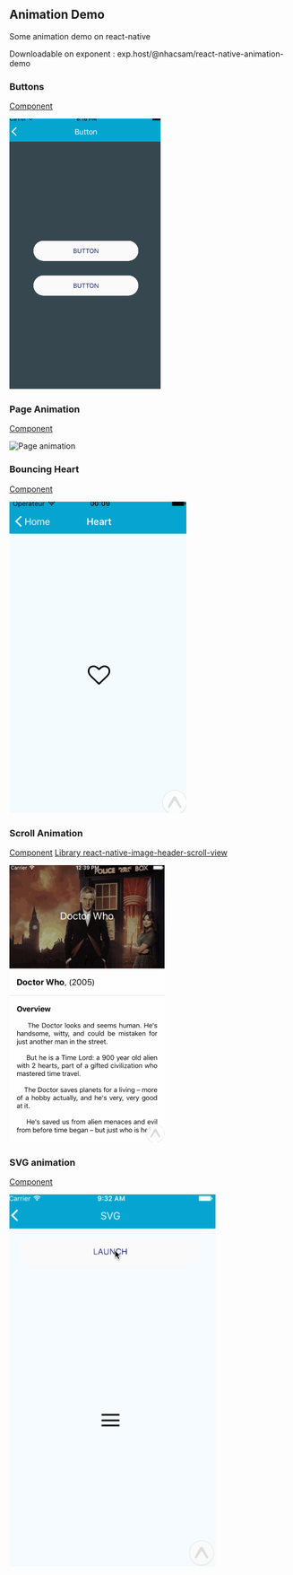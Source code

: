 Animation Demo
--------------

Some animation demo on react-native

Downloadable on exponent : exp.host/@nhacsam/react-native-animation-demo


### Buttons

[Component](https://github.com/bamlab/animation-demo/blob/master/src/components/Button.js)

![Buttons animation](./readmeAssets/buttons.gif)

### Page Animation

[Component](https://github.com/bamlab/animation-demo/blob/master/src/components/TvShow/TvShowListItem.js)

![Page animation](./readmeAssets/tvShowPage.gif)

### Bouncing Heart

[Component](https://github.com/bamlab/animation-demo/blob/master/src/pages/Heart.js)

![Page animation](./readmeAssets/heart.gif)

### Scroll Animation

[Component](https://github.com/bamlab/animation-demo/blob/master/src/pages/ScrollAnimatedTvShow.js)
[Library react-native-image-header-scroll-view](https://github.com/bamlab/react-native-image-header-scroll-view)

![Scroll animation](./readmeAssets/scroll.gif)

### SVG animation

[Component](https://github.com/bamlab/animation-demo/blob/master/src/pages/Svg.js)

![Svg animation](./readmeAssets/svg.gif)


